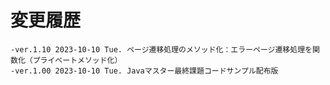 # 変更履歴

	-ver.1.10 2023-10-10 Tue. ページ遷移処理のメソッド化：エラーページ遷移処理を関数化（プライベートメソッド化）
	-ver.1.00 2023-10-10 Tue. Javaマスター最終課題コードサンプル配布版
